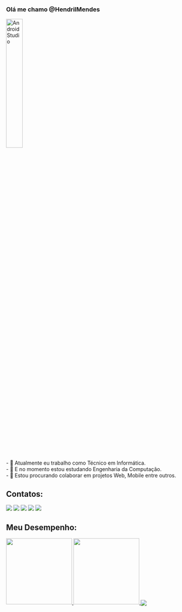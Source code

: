 ### Olá me chamo @HendrilMendes
<p>
  <img alt="Android Studio" src="https://miro.medium.com/max/800/1*zzTEyTwyy7jXibtqVWg84Q.gif" width="30%" />
</p><br>
- 🔭 Atualmente eu trabalho como Técnico em Informática.<br>
- 🌱 E no momento estou estudando Engenharia da Computação.<br>
- 👯 Estou procurando colaborar em projetos Web, Mobile entre outros.<br>

## Contatos:
<div>
<a href="https://instagram.com/hendril_mendes" target="_blank"><img src="https://img.shields.io/badge/Instagram-%23E4405F?style=for-the-badge&logo=instagram&logoColor=white" target="_blank"></a>
<a href = "mailto:hendrilmendes2015@gmail.com"><img src="https://img.shields.io/badge/Gmail-D14836?style=for-the-badge&logo=gmail&logoColor=white" target="_blank"></a>
<a href="https://www.linkedin.com/in/hendril-mendes" target="_blank"><img src="https://img.shields.io/badge/LinkedIn-%230077B5?style=for-the-badge&logo=linkedin&logoColor=white" target="_blank"></a>
<a href="https://www.twitter.com/mendes_hendril" target="_blank"><img src="https://img.shields.io/badge/Twitter-%231DA1F2?style=for-the-badge&logo=twitter&logoColor=white" target="_blank"></a>   
<a href="https://t.me/hendril_mendes" target="_blank"><img src="https://img.shields.io/badge/Telegram-2CA5E0?style=for-the-badge&logo=telegram&logoColor=white" target="_blank"></a>   
</div>

## Meu Desempenho:
<div>
<a href="https://github.com/hendrilmendes">
<img height="180em" src="https://github-readme-stats.vercel.app/api/top-langs/?username=hendrilmendes&layout=compact&langs_count=7&theme=dracula"/>
<img height="180em" src="https://github-readme-stats.vercel.app/api?username=hendrilmendes&show_icons=true&theme=dracula&include_all_commits=true&count_private=true"/>
  <a href=""> <img align="center" src="https://github-readme-stats-sigma-five.vercel.app/api/top-langs/?username=hendrilmendes&theme=react&line_height=40&hide=css"/> </a>
</div>
